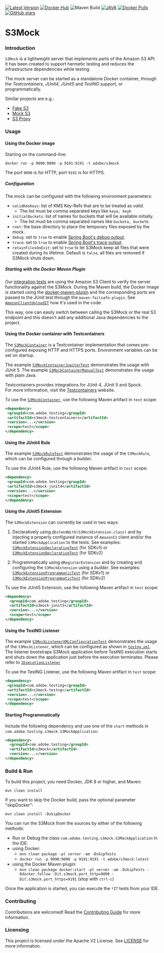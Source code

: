 [![Latest Version](https://img.shields.io/maven-central/v/com.adobe.testing/s3mock.svg?maxAge=3600&label=Latest%20Release)](https://search.maven.org/#search%7Cga%7C1%7Cg%3Acom.adobe.testing%20a%3As3mock)
[![Docker Hub](https://img.shields.io/badge/docker-latest-blue.svg)](https://hub.docker.com/r/adobe/s3mock/)
![Maven Build](https://github.com/adobe/S3Mock/workflows/Maven%20Build/badge.svg)
[![JAVA](https://img.shields.io/badge/MADE%20with-JAVA-RED.svg)](#JAVA)
[![Docker Pulls](https://img.shields.io/docker/pulls/adobe/s3mock)](https://hub.docker.com/r/adobe/s3mock)
[![GitHub stars](https://img.shields.io/github/stars/adobe/S3Mock.svg?style=social&label=Star&maxAge=2592000)](https://github.com/adobe/S3Mock/stargazers/)



S3Mock
======

### Introduction

`S3Mock` is a lightweight server that implements parts of the Amazon S3 API.
It has been created to support hermetic testing and reduces the infrastructure dependencies while testing.

The mock server can be started as a standalone *Docker* container, through the *Testcontainers*, *JUnit4*, *JUnit5* and *TestNG* support, or programmatically.

Similar projects are e.g.:

 - [Fake S3](https://github.com/jubos/fake-s3)
 - [Mock S3](https://github.com/jserver/mock-s3)
 - [S3 Proxy](https://github.com/andrewgaul/s3proxy)

### Usage

#### Using the Docker image

Starting on the command-line:

    docker run -p 9090:9090 -p 9191:9191 -t adobe/s3mock

The port `9090` is for HTTP, port `9191` is for HTTPS.

##### Configuration

The mock can be configured with the following environment parameters:

- `validKmsKeys`: list of KMS Key-Refs that are to be treated as *valid*.
  - The list must be comma separated keys like `keya, keyb`
- `initialBuckets`: list of names for buckets that will be available initially.
  - The list must be comma separated names like `bucketa, bucketb`
- `root`: the base directory to place the temporary files exposed by the mock.
- `debug`: set to `true` to enable [Spring Boot's debug output](https://docs.spring.io/spring-boot/docs/current/reference/html/features.html#features.logging.console-output).
- `trace`: set to `true` to enable  [Spring Boot's trace output](https://docs.spring.io/spring-boot/docs/current/reference/html/features.html#features.logging.console-output).
- `retainFilesOnExit`: set to `true` to let S3Mock keep all files that were created during its lifetime. Default is `false`, all files are removed if S3Mock shuts down.

##### Starting with the Docker Maven Plugin

Our [integration tests](integration-tests) are using the Amazon S3 Client to verify the server functionality against the S3Mock. During the Maven build, the Docker image is started using the [docker-maven-plugin](https://dmp.fabric8.io/) and the corresponding ports are passed to the JUnit test through the `maven-failsafe-plugin`. See [`AmazonClientUploadIT`](integration-tests/src/test/java/com/adobe/testing/s3mock/its/AmazonClientUploadIT.java) how it's used in the code.

This way, one can easily switch between calling the S3Mock or the real S3 endpoint and this doesn't add any additional Java dependencies to the project.

#### Using the Docker container with Testcontainers

The [`S3MockContainer`](testsupport/testcontainers/src/main/java/com/adobe/testing/s3mock/testcontainers/S3MockContainer.java) is a Testcontainer implementation that comes pre-configured exposing HTTP and HTTPS ports. Environment variables can be set on startup.

The example [`S3MockContainerJupiterTest`](testsupport/testcontainers/src/test/java/com/adobe/testing/s3mock/testcontainers/S3MockContainerJupiterTest.java) demonstrates the usage with JUnit 5.  The example [`S3MockContainerManualTest`](testsupport/testcontainers/src/test/java/com/adobe/testing/s3mock/testcontainers/S3MockContainerManualTest.java) demonstrates the usage with plain Java.

Testcontainers provides integrations for JUnit 4, JUnit 5 and Spock.  
For more information, visit the [Testcontainers](https://www.testcontainers.org/) website.

To use the [`S3MockContainer`](testsupport/testcontainers/src/main/java/com/adobe/testing/s3mock/testcontainers/S3MockContainer.java), use the following Maven artifact in `test` scope:

```xml
<dependency>
 <groupId>com.adobe.testing</groupId>
 <artifactId>s3mock-testcontainers</artifactId>
 <version>...</version>
 <scope>test</scope>
</dependency>
```

#### Using the JUnit4 Rule

The example [`S3MockRuleTest`](testsupport/junit4/src/test/java/com/adobe/testing/s3mock/junit4/S3MockRuleTest.java) demonstrates the usage of the `S3MockRule`, which can be configured through a _builder_.

To use the JUnit4 Rule, use the following Maven artifact in `test` scope:

```xml
<dependency>
 <groupId>com.adobe.testing</groupId>
 <artifactId>s3mock-junit4</artifactId>
 <version>...</version>
 <scope>test</scope>
</dependency>
```

#### Using the JUnit5 Extension

The `S3MockExtension` can currently be used in two ways:

1. Declaratively using `@ExtendWith(S3MockExtension.class)` and by injecting a properly configured instance of `AmazonS3` client and/or the started `S3MockApplication` to the tests.
See examples: [`S3MockExtensionDeclarativeTest`](testsupport/junit5/src/test/java/com/adobe/testing/s3mock/junit5/sdk1/S3MockExtensionDeclarativeTest.java)  (for SDKv1)
or [`S3MockExtensionDeclarativeTest`](testsupport/junit5/src/test/java/com/adobe/testing/s3mock/junit5/sdk2/S3MockExtensionDeclarativeTest.java) (for SDKv2)

1. Programmatically using `@RegisterExtension` and by creating and configuring the `S3MockExtension` using a _builder_.
See examples: [`S3MockExtensionProgrammaticTest`](testsupport/junit5/src/test/java/com/adobe/testing/s3mock/junit5/sdk1/S3MockExtensionProgrammaticTest.java) (for SDKv1)
or [`S3MockExtensionProgrammaticTest`](testsupport/junit5/src/test/java/com/adobe/testing/s3mock/junit5/sdk2/S3MockExtensionProgrammaticTest.java) (for SDKv2)

To use the JUnit5 Extension, use the following Maven artifact in `test` scope:

```xml
<dependency>
  <groupId>com.adobe.testing</groupId>
  <artifactId>s3mock-junit5</artifactId>
  <version>...</version>
  <scope>test</scope>
</dependency>
```

#### Using the TestNG Listener

The example [`S3MockListenerXMLConfigurationTest`](testsupport/testng/src/test/java/com/adobe/testing/s3mock/testng/S3MockListenerXmlConfigurationTest.java) demonstrates the usage of the `S3MockListener`, which can be configured as shown in [`testng.xml`](testsupport/testng/src/test/resources/testng.xml). The listener bootstraps S3Mock application before TestNG execution starts and shuts down the application just before the execution terminates. Please refer to [`IExecutionListener`](https://jitpack.io/com/github/cbeust/testng/main/javadoc/org/testng/IExecutionListener.html)

To use the TestNG Listener, use the following Maven artifact in `test` scope:

```xml
<dependency>
 <groupId>com.adobe.testing</groupId>
 <artifactId>s3mock-testng</artifactId>
 <version>...</version>
 <scope>test</scope>
</dependency>
```

#### Starting Programmatically

Include the following dependency and use one of the `start` methods in `com.adobe.testing.s3mock.S3MockApplication`:

```xml
<dependency>
  <groupId>com.adobe.testing</groupId>
  <artifactId>s3mock</artifactId>
  <version>...</version>
</dependency>
```

### Build & Run

To build this project, you need Docker, JDK 8 or higher, and Maven:

    mvn clean install

If you want to skip the Docker build, pass the optional parameter "skipDocker":

    mvn clean install -DskipDocker

You can run the S3Mock from the sources by either of the following methods:

* Run or Debug the class `com.adobe.testing.s3mock.S3MockApplication` in the IDE.
* using Docker:
  * `mvn clean package -pl server -am -DskipTests`
  * `docker run -p 9090:9090 -p 9191:9191 -t adobe/s3mock:latest`
* using the Docker Maven plugin:
  * `mvn clean package docker:start -pl server -am -DskipTests -Ddocker.follow -Dit.s3mock.port_http=9090 -Dit.s3mock.port_https=9191` (stop with `ctrl-c`)

Once the application is started, you can execute the `*IT` tests from your IDE.

### Contributing

Contributions are welcomed! Read the [Contributing Guide](./.github/CONTRIBUTING.md) for more information.

### Licensing

This project is licensed under the Apache V2 License. See [LICENSE](LICENSE) for more information.
